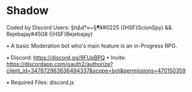 # Shadow
Coded by Discord Users: §π∆d°≈~§¶¥#0225 ({HSF}ScionSpy) && Bejebajay#4508 ({HSF}Bejebajay)

• A basic Moderation bot who's main feature is an in-Progress RPG.

• Discord: https://discord.gg/9FUpBPQ
• Invite: https://discordapp.com/oauth2/authorize?client_id=347872963636494337&scope=bot&permissions=470150359

• Required Files: discord.js